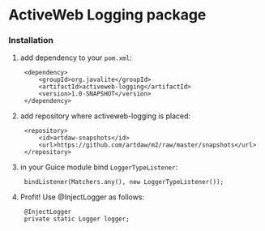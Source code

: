 # ActiveWeb Logging package #

### Installation ###

1. add dependency to your `pom.xml`:

		<dependency>
			<groupId>org.javalite</groupId>
			<artifactId>activeweb-logging</artifactId>
			<version>1.0-SNAPSHOT</version>
		</dependency>

2. add repository where activeweb-logging is placed:

		<repository>
			<id>artdaw-snapshots</id>
			<url>https://github.com/artdaw/m2/raw/master/snapshots</url>
		</repository>

3. in your Guice module bind `LoggerTypeListener`:

		bindListener(Matchers.any(), new LoggerTypeListener());

4. Profit! Use @InjectLogger as follows:

		@InjectLogger
		private static Logger logger;